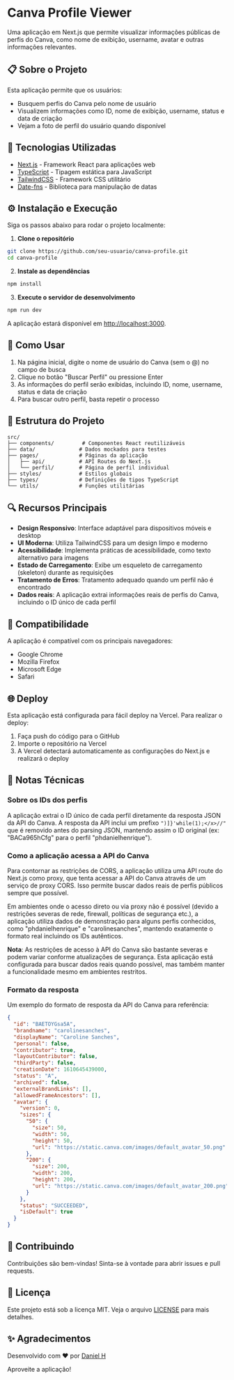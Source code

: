 # Canva Profile Viewer

Uma aplicação em Next.js que permite visualizar informações públicas de perfis do Canva, como nome de exibição, username, avatar e outras informações relevantes.

## 📋 Sobre o Projeto

Esta aplicação permite que os usuários:

- Busquem perfis do Canva pelo nome de usuário
- Visualizem informações como ID, nome de exibição, username, status e data de criação
- Vejam a foto de perfil do usuário quando disponível

## 🚀 Tecnologias Utilizadas

- [Next.js](https://nextjs.org/) - Framework React para aplicações web
- [TypeScript](https://www.typescriptlang.org/) - Tipagem estática para JavaScript
- [TailwindCSS](https://tailwindcss.com/) - Framework CSS utilitário
- [Date-fns](https://date-fns.org/) - Biblioteca para manipulação de datas

## ⚙️ Instalação e Execução

Siga os passos abaixo para rodar o projeto localmente:

1. **Clone o repositório**

```bash
git clone https://github.com/seu-usuario/canva-profile.git
cd canva-profile
```

2. **Instale as dependências**

```bash
npm install
```

3. **Execute o servidor de desenvolvimento**

```bash
npm run dev
```

A aplicação estará disponível em [http://localhost:3000](http://localhost:3000).

## 🔧 Como Usar

1. Na página inicial, digite o nome de usuário do Canva (sem o @) no campo de busca
2. Clique no botão "Buscar Perfil" ou pressione Enter
3. As informações do perfil serão exibidas, incluindo ID, nome, username, status e data de criação
4. Para buscar outro perfil, basta repetir o processo

## 📁 Estrutura do Projeto

```
src/
├── components/         # Componentes React reutilizáveis
├── data/              # Dados mockados para testes
├── pages/             # Páginas da aplicação
│   ├── api/           # API Routes do Next.js
│   └── perfil/        # Página de perfil individual
├── styles/            # Estilos globais
├── types/             # Definições de tipos TypeScript
└── utils/             # Funções utilitárias
```

## 🔍 Recursos Principais

- **Design Responsivo**: Interface adaptável para dispositivos móveis e desktop
- **UI Moderna**: Utiliza TailwindCSS para um design limpo e moderno
- **Acessibilidade**: Implementa práticas de acessibilidade, como texto alternativo para imagens
- **Estado de Carregamento**: Exibe um esqueleto de carregamento (skeleton) durante as requisições
- **Tratamento de Erros**: Tratamento adequado quando um perfil não é encontrado
- **Dados reais**: A aplicação extrai informações reais de perfis do Canva, incluindo o ID único de cada perfil

## 📱 Compatibilidade

A aplicação é compatível com os principais navegadores:

- Google Chrome
- Mozilla Firefox
- Microsoft Edge
- Safari

## 🌐 Deploy

Esta aplicação está configurada para fácil deploy na Vercel. Para realizar o deploy:

1. Faça push do código para o GitHub
2. Importe o repositório na Vercel
3. A Vercel detectará automaticamente as configurações do Next.js e realizará o deploy

## 📝 Notas Técnicas

### Sobre os IDs dos perfis
A aplicação extrai o ID único de cada perfil diretamente da resposta JSON da API do Canva. 
A resposta da API inclui um prefixo `")]}'while(1);</x>//"` que é removido antes do parsing JSON, mantendo assim o ID 
original (ex: "BACa965hCfg" para o perfil "phdanielhenrique").

### Como a aplicação acessa a API do Canva
Para contornar as restrições de CORS, a aplicação utiliza uma API route do Next.js como proxy, que tenta acessar a API do Canva através de um serviço de proxy CORS. Isso permite buscar dados reais de perfis públicos sempre que possível.

Em ambientes onde o acesso direto ou via proxy não é possível (devido a restrições severas de rede, firewall, políticas de segurança etc.), a aplicação utiliza dados de demonstração para alguns perfis conhecidos, como "phdanielhenrique" e "carolinesanches", mantendo exatamente o formato real incluindo os IDs autênticos.

**Nota**: As restrições de acesso à API do Canva são bastante severas e podem variar conforme atualizações de segurança. Esta aplicação está configurada para buscar dados reais quando possível, mas também manter a funcionalidade mesmo em ambientes restritos.

### Formato da resposta
Um exemplo do formato de resposta da API do Canva para referência:
```json
{
  "id": "BAETOYGsa5A",
  "brandname": "carolinesanches",
  "displayName": "Caroline Sanches",
  "personal": false,
  "contributor": true,
  "layoutContributor": false,
  "thirdParty": false,
  "creationDate": 1610645439000,
  "status": "A",
  "archived": false,
  "externalBrandLinks": [],
  "allowedFrameAncestors": [],
  "avatar": {
    "version": 0,
    "sizes": {
      "50": {
        "size": 50,
        "width": 50,
        "height": 50,
        "url": "https://static.canva.com/images/default_avatar_50.png"
      },
      "200": {
        "size": 200,
        "width": 200,
        "height": 200,
        "url": "https://static.canva.com/images/default_avatar_200.png"
      }
    },
    "status": "SUCCEEDED",
    "isDefault": true
  }
}
```

## 🤝 Contribuindo

Contribuições são bem-vindas! Sinta-se à vontade para abrir issues e pull requests.

## 📄 Licença

Este projeto está sob a licença MIT. Veja o arquivo [LICENSE](LICENSE) para mais detalhes.

## ✨ Agradecimentos

Desenvolvido com ❤️ por [Daniel H](https://www.canva.com/p/phdanielhenrique/)

Aproveite a aplicação!
